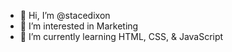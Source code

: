 - 👋 Hi, I’m @stacedixon
- 👀 I’m interested in Marketing
- 🌱 I’m currently learning HTML, CSS, & JavaScript


<!---
stacedixon/stacedixon is a ✨ special ✨ repository because its `README.md` (this file) appears on your GitHub profile.
You can click the Preview link to take a look at your changes.
--->
